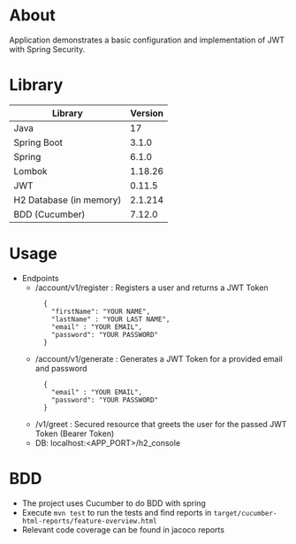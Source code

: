 # About

Application demonstrates a basic configuration and implementation of JWT with Spring Security.

# Library

| Library                 | Version |
|-------------------------|---------|
| Java                    | 17      |
| Spring Boot             | 3.1.0   |
| Spring                  | 6.1.0   |
| Lombok                  | 1.18.26 |
| JWT                     | 0.11.5  |
| H2 Database (in memory) | 2.1.214 |
| BDD (Cucumber)          | 7.12.0  |

# Usage

- Endpoints
    - /account/v1/register : Registers a user and returns a JWT Token
      ```
        {
          "firstName": "YOUR NAME",
          "lastName" : "YOUR LAST NAME",
          "email" : "YOUR EMAIL",
          "password": "YOUR PASSWORD"
        }
      ```
    - /account/v1/generate : Generates a JWT Token for a provided email and password
      ```
        {
          "email" : "YOUR EMAIL",
          "password": "YOUR PASSWORD"
        }
      ```
    - /v1/greet : Secured resource that greets the user for the passed JWT Token (Bearer Token)
    - DB: localhost:<APP_PORT>/h2_console

# BDD

- The project uses Cucumber to do BDD with spring
- Execute <code>mvn test</code> to run the tests and find reports in <code>target/cucumber-html-reports/feature-overview.html</code>
- Relevant code coverage can be found in jacoco reports